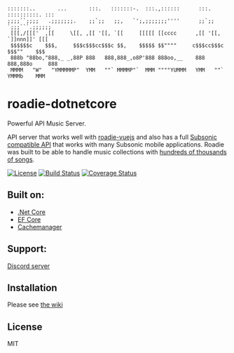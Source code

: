     :::::::..       ...       :::.   :::::::-.  :::.,::::::      :::.  ::::::::::. :::
    ;;;;``;;;;   .;;;;;;;.    ;;`;;   ;;,   `';,;;;;;;;''''      ;;`;;  `;;;```.;;;;;;
     [[[,/[[['  ,[[     \[[, ,[[ '[[, `[[     [[[[[ [[cccc      ,[[ '[[, `]]nnn]]' [[[
     $$$$$$c    $$$,     $$$c$$$cc$$$c $$,    $$$$$ $$""""     c$$$cc$$$c $$$""    $$$
     888b "88bo,"888,_ _,88P 888   888,888_,o8P'888 888oo,__    888   888,888o     888
     MMMM   "W"   "YMMMMMP"  YMM   ""` MMMMP"`  MMM """"YUMMM   YMM   ""` YMMMb    MMM
 
roadie-dotnetcore
======
Powerful API Music Server.

API server that works well with [roadie-vuejs](https://github.com/sphildreth/roadie-vuejs) and also has a full [Subsonic compatible API](http://www.subsonic.org/pages/apps.jsp) that works with many Subsonic mobile applications. Roadie was built to be able to handle music collections with [hundreds of thousands of songs](http://www.redferret.net/?page_id=38781).

[![License](https://img.shields.io/badge/License-MIT-blue.svg)](https://opensource.org/licenses/MIT)
[![Build Status](https://travis-ci.org/sphildreth/roadie-dotnetcore.svg?branch=master)](https://travis-ci.org/sphildreth/roadie-dotnetcore)
[![Coverage Status](https://coveralls.io/repos/github/sphildreth/roadie-dotnetcore/badge.svg?branch=master)](https://coveralls.io/github/sphildreth/roadie-dotnetcore?branch=master)

Built on:
---------
* [.Net Core](https://docs.microsoft.com/en-us/dotnet/core/)
* [EF Core](https://docs.microsoft.com/en-us/ef/core/)
* [Cachemanager](http://cachemanager.michaco.net/)


Support:
------------
[Discord server](https://discord.gg/pZyznJN)

Installation
------------
Please see [the wiki](https://github.com/sphildreth/roadie-dotnetcore/wiki)

License
-------
MIT


